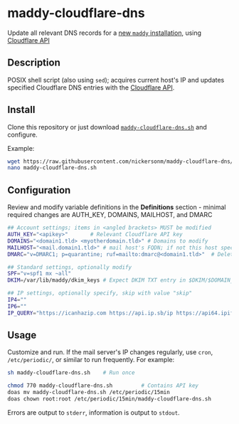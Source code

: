 # maddy-cloudflare-dns
Update all relevant DNS records for a [new `maddy` installation](https://maddy.email/tutorials/setting-up/#dns-records), using [Cloudflare API](https://api.cloudflare.com/#dns-records-for-a-zone-list-dns-records)


## Description

POSIX shell script (also using `sed`); acquires current host's IP and updates specified Cloudflare DNS entries with the [Cloudflare API](https://api.cloudflare.com/#dns-records-for-a-zone-list-dns-records).


## Install

Clone this repository or just download [`maddy-cloudflare-dns.sh`](https://github.com/nickersonm/maddy-cloudflare-dns/raw/main/maddy-cloudflare-dns.sh) and configure.

Example:

```bash
wget https://raw.githubusercontent.com/nickersonm/maddy-cloudflare-dns/raw/main/maddy-cloudflare-dns.sh
nano maddy-cloudflare-dns.sh
```


## Configuration

Review and modify variable definitions in the **Definitions** section - minimal required changes are AUTH_KEY, DOMAINS, MAILHOST, and DMARC

```bash
## Account settings; items in <angled brackets> MUST be modified
AUTH_KEY="<apikey>"       # Relevant Cloudflare API key
DOMAINS="<domain1.tld> <myotherdomain.tld>" # Domains to modify
MAILHOST="<mail.domain1.tld>" # mail host's FQDN; if not this host specify IP below
DMARC="v=DMARC1; p=quarantine; ruf=mailto:dmarc@<domain1.tld>"  # Delete for no DMARC entry

## Standard settings, optionally modify
SPF="v=spf1 mx ~all"
DKIM=/var/lib/maddy/dkim_keys # Expect DKIM TXT entry in $DKIM/$DOMAIN_default.dns

## IP settings, optionally specify, skip with value "skip"
IP4=""
IP6=""
IP_QUERY="https://icanhazip.com https://api.ip.sb/ip https://api64.ipify.org https://ip.seeip.org/ https://api.my-ip.io/ip"
```


## Usage

Customize and run. If the mail server's IP changes regularly, use `cron`, `/etc/periodic/`, or similar to run frequently. For example:

```bash
sh maddy-cloudflare-dns.sh    # Run once

chmod 770 maddy-cloudflare-dns.sh         # Contains API key
doas mv maddy-cloudflare-dns.sh /etc/periodic/15min
doas chown root:root /etc/periodic/15min/maddy-cloudflare-dns.sh
```

Errors are output to `stderr`, information is output to `stdout`.


